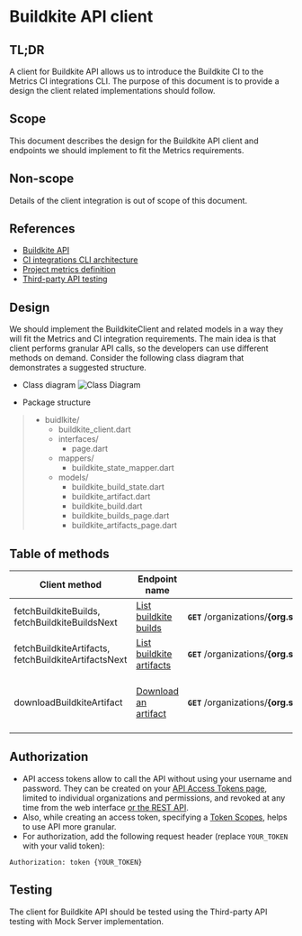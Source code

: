 # Buildkite API client

## TL;DR
A client for Buildkite API allows us to introduce the Buildkite CI to the Metrics CI integrations CLI. The purpose of this document is to provide a design the client related implementations should follow.

## Scope
This document describes the design for the Buildkite API client and endpoints we should implement to fit the Metrics requirements.

## Non-scope
Details of the client integration is out of scope of this document.

## References
* [Buildkite API](https://buildkite.com/docs/apis/rest-api)
* [CI integrations CLI architecture](https://github.com/platform-platform/monorepo/blob/master/metrics/ci_integrations/docs/01_ci_integration_module_architecture.md)
* [Project metrics definition](https://github.com/platform-platform/monorepo/blob/master/docs/05_project_metrics.md)
* [Third-party API testing](https://github.com/platform-platform/monorepo/blob/master/docs/03_third_party_api_testing.md)

## Design
We should implement the BuildkiteClient and related models in a way they will fit the Metrics and CI integration requirements. The main idea is that client performs granular API calls, so the developers can use different methods on demand. Consider the following class diagram that demonstrates a suggested structure.

* Class diagram
![Class Diagram](http://www.plantuml.com/plantuml/proxy?cache=no&fmt=svg&src=https://raw.githubusercontent.com/platform-platform/monorepo/buildkite_client_documentation/metrics/ci_integrations/docs/buildkite/diagrams/buildkite_client_class_diagram.puml)

* Package structure

> * buidlkite/
>   * buildkite_client.dart
>   * interfaces/
>      * page.dart
>   * mappers/
>      * buildkite_state_mapper.dart
>   * models/
>      * buildkite_build_state.dart
>      * buildkite_artifact.dart
>      * buildkite_build.dart
>      * buildkite_builds_page.dart
>      * buildkite_artifacts_page.dart

## Table of methods
| Client method | Endpoint name   |  API endpoint | Description |
|---------------|------------------|-------------|---------------|
| fetchBuildkiteBuilds, fetchBuildkiteBuildsNext | [List buildkite builds](https://buildkite.com/docs/apis/rest-api/builds#list-builds-for-a-pipeline) | **`GET`** /organizations/**{org.slug}**/pipelines/**{pipeline.slug}**/builds | List builds for a pipeline. |
| fetchBuildkiteArtifacts, fetchBuildkiteArtifactsNext |[List buildkite artifacts](https://buildkite.com/docs/apis/rest-api/artifacts#list-artifacts-for-a-build) | **`GET`** /organizations/**{org.slug}**/pipelines/**{pipeline.slug}**/builds/**{build.number}**/artifacts | List artifacts for a build. |
| downloadBuildkiteArtifact| [Download an artifact](https://buildkite.com/docs/apis/rest-api/artifacts#download-an-artifact)| **`GET`**&nbsp;/organizations/**{org.slug}**/pipelines/**{pipeline.slug}**/builds/**{build.number}**/jobs/**{job.id}**/artifacts/**{id}**/download | Downloads the specified build artifact. |

## Authorization
* API access tokens allow to call the API without using your username and password. They can be created on your [API Access Tokens page](https://buildkite.com/user/api-access-tokens), limited to individual organizations and permissions, and revoked at any time from the web interface [or the REST API](https://buildkite.com/docs/apis/rest-api/access-token#revoke-the-current-token).
* Also, while creating an access token, specifying a [Token Scopes](https://buildkite.com/docs/apis/managing-api-tokens#token-scopes), helps to use API more granular.
* For authorization, add the following request header (replace `YOUR_TOKEN` with your valid token):
```
Authorization: token {YOUR_TOKEN}
```

## Testing
The client for Buildkite API should be tested using the Third-party API testing with Mock Server implementation.
